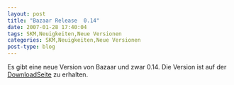 ```yaml
---
layout: post
title: "Bazaar Release  0.14"
date: 2007-01-28 17:40:04
tags: SKM,Neuigkeiten,Neue Versionen
categories: SKM,Neuigkeiten,Neue Versionen
post-type: blog
---
```

Es gibt eine neue Version von Bazaar und zwar 0.14. Die Version ist auf der [DownloadSeite](http://bazaar-vcs.org/Download) zu erhalten.
